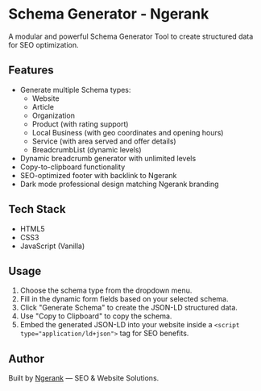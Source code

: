 # Schema Generator - Ngerank

A modular and powerful Schema Generator Tool to create structured data for SEO optimization.

## Features
- Generate multiple Schema types:
  - Website
  - Article
  - Organization
  - Product (with rating support)
  - Local Business (with geo coordinates and opening hours)
  - Service (with area served and offer details)
  - BreadcrumbList (dynamic levels)
- Dynamic breadcrumb generator with unlimited levels
- Copy-to-clipboard functionality
- SEO-optimized footer with backlink to Ngerank
- Dark mode professional design matching Ngerank branding

## Tech Stack
- HTML5
- CSS3
- JavaScript (Vanilla)

## Usage
1. Choose the schema type from the dropdown menu.
2. Fill in the dynamic form fields based on your selected schema.
3. Click "Generate Schema" to create the JSON-LD structured data.
4. Use "Copy to Clipboard" to copy the schema.
5. Embed the generated JSON-LD into your website inside a `<script type="application/ld+json">` tag for SEO benefits.

## Author
Built by [Ngerank](https://ngerank.id) — SEO & Website Solutions.